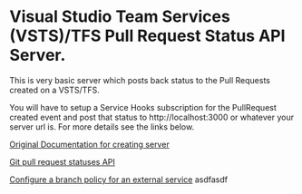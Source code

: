 # Visual Studio Team Services (VSTS)/TFS Pull Request Status API Server.

This is very basic server which posts back status to the Pull Requests created on a VSTS/TFS. 

You will have to setup a Service Hooks subscription for the PullRequest created event and post that status to http://localhost:3000 or whatever your server url is.
For more details see the links below.

[Original Documentation for creating server](https://docs.microsoft.com/en-us/vsts/git/how-to/create-pr-status-server)

[Git pull request statuses API](https://www.visualstudio.com/en-us/docs/integrate/api/git/pull-requests/pullrequeststatuses)

[Configure a branch policy for an external service](https://docs.microsoft.com/en-us/vsts/git/how-to/pr-status-policy) asdfasdf

